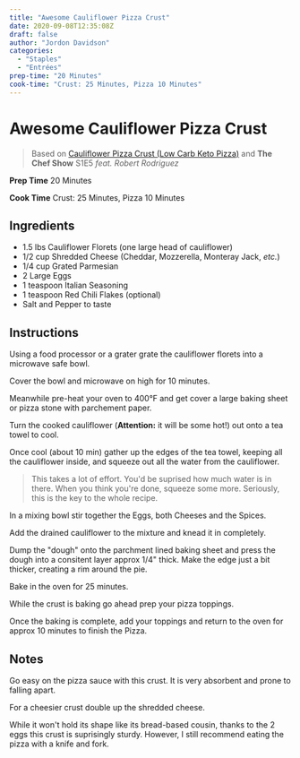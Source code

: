 ```yaml
---
title: "Awesome Cauliflower Pizza Crust"
date: 2020-09-08T12:35:08Z
draft: false
author: "Jordon Davidson"
categories:
  - "Staples"
  - "Entrées"
prep-time: "20 Minutes"
cook-time: "Crust: 25 Minutes, Pizza 10 Minutes"
---
```


# Awesome Cauliflower Pizza Crust

> Based on [Cauliflower Pizza Crust (Low Carb Keto Pizza)](https://downshiftology.com/wprm_print/38865) and **The Chef Show** S1E5 _feat. Robert Rodriguez_

**Prep Time** 20 Minutes

**Cook Time** Crust: 25 Minutes, Pizza 10 Minutes

## Ingredients

- 1.5 lbs Cauliflower Florets (one large head of cauliflower)
- 1/2 cup Shredded Cheese (Cheddar, Mozzerella, Monteray Jack, _etc._)
- 1/4 cup Grated Parmesian
- 2 Large Eggs
- 1 teaspoon Italian Seasoning
- 1 teaspoon Red Chili Flakes (optional)
- Salt and Pepper to taste

## Instructions

Using a food processor or a grater grate the cauliflower florets into a microwave safe bowl.

Cover the bowl and microwave on high for 10 minutes.

Meanwhile pre-heat your oven to 400°F and get cover a large baking sheet or pizza stone with parchement paper.

Turn the cooked cauliflower (**Attention:** it will be some hot!) out onto a tea towel to cool.

Once cool (about 10 min) gather up the edges of the tea towel, keeping all the cauliflower inside, and squeeze out all the water from the cauliflower.

> This takes a lot of effort. You'd be suprised how much water is in there. When you think you're done, squeeze some more. Seriously, this is the key to the whole recipe.

In a mixing bowl stir together the Eggs, both Cheeses and the Spices.

Add the drained cauliflower to the mixture and knead it in completely.

Dump the "dough" onto the parchment lined baking sheet and press the dough into a consitent layer approx 1/4" thick. Make the edge just a bit thicker, creating a rim around the pie.

Bake in the oven for 25 minutes.

While the crust is baking go ahead prep your pizza toppings.

Once the baking is complete, add your toppings and return to the oven for approx 10 minutes to finish the Pizza.

## Notes

Go easy on the pizza sauce with this crust. It is very absorbent and prone to falling apart.

For a cheesier crust double up the shredded cheese.

While it won't hold its shape like its bread-based cousin, thanks to the 2 eggs this crust is suprisingly sturdy. However, I still recommend eating the pizza with a knife and fork.

